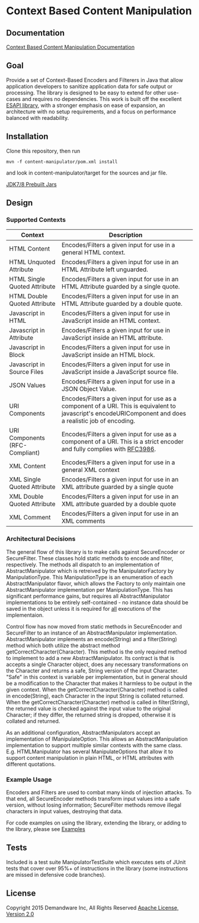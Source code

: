 # Context Based Content Manipulation

## Documentation
[Context Based Content Manipulation Documentation](http://demandware-appsec.github.io/Content-Manipulator/javadoc/)

## Goal
Provide a set of Context-Based Encoders and Filterers in Java that allow application developers to sanitize application data for safe output or processing. The library is designed to be easy to extend for other use-cases and requires no dependencies. This work is built off the excellent [ESAPI library](https://github.com/ESAPI/esapi-java), with a stronger emphasis on ease of expansion, an architecture with no setup requirements, and a focus on performance balanced with readability.

## Installation

Clone this repository, then run 
```
mvn -f content-manipulator/pom.xml install
```
and look in content-manipulator/target for the sources and jar file.

[JDK7/8 Prebuilt Jars](https://github.com/demandware-appsec/Content-Manipulator/tree/gh-pages/jar)

## Design
### Supported Contexts     

Context                         | Description
------------------------------- | -------------------------- 
HTML Content   				 	| Encodes/Filters a given input for use in a general HTML context.
HTML Unquoted Attribute 	 	| Encodes/Filters a given input for use in an HTML Attribute left unguarded.
HTML Single Quoted Attribute	| Encodes/Filters a given input for use in an HTML Attribute guarded by a single quote.
HTML Double Quoted Attribute 	| Encodes/Filters a given input for use in an HTML Attribute guarded by a double quote.
Javascript in HTML 			 	| Encodes/Filters a given input for use in JavaScript inside an HTML context.
Javascript in Attribute 		| Encodes/Filters a given input for use in JavaScript inside an HTML attribute.
Javascript in Block 		 	| Encodes/Filters a given input for use in JavaScript inside an HTML block.
Javascript in Source Files 	 	| Encodes/Filters a given input for use in JavaScript inside a JavaScript source file.
JSON Values 				 	| Encodes/Filters a given input for use in a JSON Object Value.
URI Components 					| Encodes/Filters a given input for use as a component of a URI. This is equivalent to javascript's encodeURIComponent and does a realistic job of encoding.
URI Components (RFC-Compliant) 	| Encodes/Filters a given input for use as a component of a URI. This is a strict encoder and fully complies with [RFC3986](https://www.ietf.org/rfc/rfc3986.txt).
XML Content 					| Encodes/Filters a given input for use in a general XML context
XML Single Quoted Attribute 	| Encodes/Filters a given input for use in an XML attribute guarded by a single quote
XML Double Quoted Attribute 	| Encodes/Filters a given input for use in an XML attribute guarded by a double quote
XML Comment 					| Encodes/Filters a given input for use in an XML comments


### Architectural Decisions
<p>
The general flow of this library is to make calls against SecureEncoder or SecureFilter. These classes hold static methods to encode and filter, respectively. The methods all dispatch to an implementation of AbstractManipulator which is retreived by the ManipulatorFactory by ManipulationType. This ManipulationType is an enumeration of each AbstractManipulator flavor, which allows the Factory to only maintain one AbstractManipulator implementation per ManipulationType. This has significant performance gains, but requires all AbstractManipulator implementations to be entirely self-contained - no instance data should be saved in the object unless it is required for <u>all</u> executions of the implementaion. 
</p><p>
Control flow has now moved from static methods in SecureEncoder and SecureFilter to an instance of an AbstractManipulator implementation. AbstractManipulator implements an encode(String) and a filter(String) method which both utilize the abstract method getCorrectCharacter(Character). This method is the only required method to implement to add a new AbstractManipulator. Its contract is that is accepts a single Character object, does any necessary transformations on the Character and returns a safe, String version of the input Character. "Safe" in this context is variable per implementation, but in general should be a modification to the Character that makes it harmless to be output in the given context. When the getCorrectCharacter(Character) method is called in encode(String), each Character in the input String is collated returned. When the getCorrectCharacter(Character) method is called in filter(String), the returned value is checked against the input value to the original Character; if they differ, the returned string is dropped, otherwise it is collated and returned.
</p><p>
As an additional configuration, AbstractManipulators accept an implementation of IManipulateOption. This allows an AbstractManipulation implementation to support multiple similar contexts with the same class. E.g. HTMLManipulator has several ManipulateOptions that allow it to support content manipulation in plain HTML, or HTML attributes with different quotations.
</p>

### Example Usage
Encoders and Filters are used to combat many kinds of injection attacks. To that end, all SecureEncoder methods transform input values into a safe version, without losing information; SecureFilter methods remove illegal characters in input values, destroying that data.

For code examples on using the library, extending the library, or adding to the library, please see [Examples](./EXAMPLES.md)

## Tests
Included is a test suite ManipulatorTestSuite which executes sets of JUnit tests that cover over 95%+ of instructions in the library (some instructions are missed in defensive code branches).

## License
Copyright 2015  Demandware Inc, All Rights Reserved
[Apache License, Version 2.0](http://www.apache.org/licenses/LICENSE-2.0.txt)
